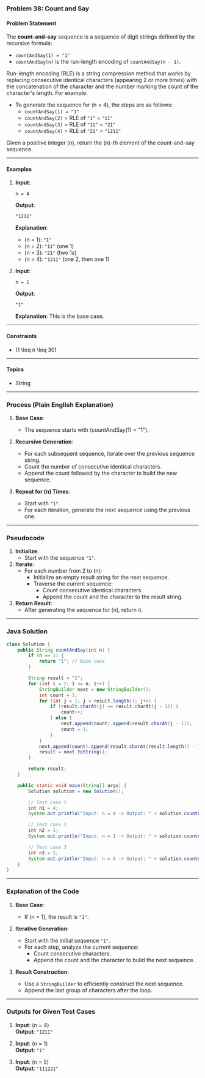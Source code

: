 ### Problem 38: Count and Say

#### Problem Statement
The **count-and-say** sequence is a sequence of digit strings defined by the recursive formula:
- `countAndSay(1) = "1"`
- `countAndSay(n)` is the run-length encoding of `countAndSay(n - 1)`.

Run-length encoding (RLE) is a string compression method that works by replacing consecutive identical characters (appearing 2 or more times) with the concatenation of the character and the number marking the count of the character's length. For example:
- To generate the sequence for \(n = 4\), the steps are as follows:
  - `countAndSay(1) = "1"`
  - `countAndSay(2)` = RLE of `"1"` = `"11"`
  - `countAndSay(3)` = RLE of `"11"` = `"21"`
  - `countAndSay(4)` = RLE of `"21"` = `"1211"`

Given a positive integer \(n\), return the \(n\)-th element of the count-and-say sequence.

---

#### Examples

1. **Input**:  
   ```
   n = 4
   ```
   **Output**:  
   ```
   "1211"
   ```
   **Explanation**:  
   - \(n = 1\): `"1"`
   - \(n = 2\): `"11"` (one 1)
   - \(n = 3\): `"21"` (two 1s)
   - \(n = 4\): `"1211"` (one 2, then one 1)

2. **Input**:  
   ```
   n = 1
   ```
   **Output**:  
   ```
   "1"
   ```
   **Explanation**: This is the base case.

---

#### Constraints
- \(1 \leq n \leq 30\)

---

#### Topics
- String

---

### Process (Plain English Explanation)

1. **Base Case**:
   - The sequence starts with \(countAndSay(1) = "1"\).

2. **Recursive Generation**:
   - For each subsequent sequence, iterate over the previous sequence string.
   - Count the number of consecutive identical characters.
   - Append the count followed by the character to build the new sequence.

3. **Repeat for \(n\) Times**:
   - Start with `"1"`.
   - For each iteration, generate the next sequence using the previous one.

---

### Pseudocode

1. **Initialize**:
   - Start with the sequence `"1"`.
2. **Iterate**:
   - For each number from 2 to \(n\):
     - Initialize an empty result string for the next sequence.
     - Traverse the current sequence:
       - Count consecutive identical characters.
       - Append the count and the character to the result string.
3. **Return Result**:
   - After generating the sequence for \(n\), return it.

---

### Java Solution

```java
class Solution {
    public String countAndSay(int n) {
        if (n == 1) {
            return "1"; // Base case
        }

        String result = "1";
        for (int i = 2; i <= n; i++) {
            StringBuilder next = new StringBuilder();
            int count = 1;
            for (int j = 1; j < result.length(); j++) {
                if (result.charAt(j) == result.charAt(j - 1)) {
                    count++;
                } else {
                    next.append(count).append(result.charAt(j - 1));
                    count = 1;
                }
            }
            next.append(count).append(result.charAt(result.length() - 1));
            result = next.toString();
        }

        return result;
    }

    public static void main(String[] args) {
        Solution solution = new Solution();

        // Test case 1
        int n1 = 4;
        System.out.println("Input: n = 4 -> Output: " + solution.countAndSay(n1)); // Expected: "1211"

        // Test case 2
        int n2 = 1;
        System.out.println("Input: n = 1 -> Output: " + solution.countAndSay(n2)); // Expected: "1"

        // Test case 3
        int n3 = 5;
        System.out.println("Input: n = 5 -> Output: " + solution.countAndSay(n3)); // Expected: "111221"
    }
}
```

---

### Explanation of the Code

1. **Base Case**:
   - If \(n = 1\), the result is `"1"`.

2. **Iterative Generation**:
   - Start with the initial sequence `"1"`.
   - For each step, analyze the current sequence:
     - Count consecutive characters.
     - Append the count and the character to build the next sequence.

3. **Result Construction**:
   - Use a `StringBuilder` to efficiently construct the next sequence.
   - Append the last group of characters after the loop.

---

### Outputs for Given Test Cases

1. **Input**: \(n = 4\)  
   **Output**: `"1211"`

2. **Input**: \(n = 1\)  
   **Output**: `"1"`

3. **Input**: \(n = 5\)  
   **Output**: `"111221"`